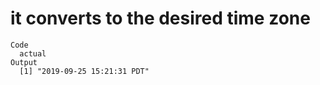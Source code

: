 # it converts to the desired time zone

    Code
      actual
    Output
      [1] "2019-09-25 15:21:31 PDT"

